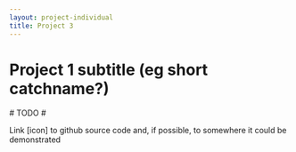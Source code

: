 ```yaml
---
layout: project-individual
title: Project 3
---
```


# Project 1 subtitle (eg short catchname?)

\# TODO \#

Link [icon] to github source code and, if possible, to somewhere it could be demonstrated
